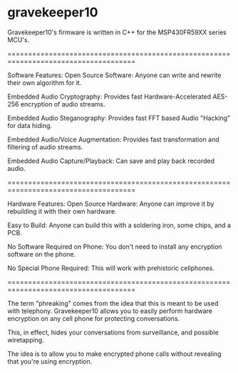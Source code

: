 # gravekeeper10

Gravekeeper10's firmware is written in C++ for the MSP430FR59XX series MCU's.

=====================================================================================

Software Features:
Open Source Software: Anyone can write and rewrite their own algorithm for it.

Embedded Audio Cryptography: Provides fast Hardware-Accelerated AES-256 encryption of audio streams.

Embedded Audio Steganography: Provides fast FFT based Audio "Hacking" for data hiding.

Embedded Audio/Voice Augmentation: Provides fast transformation and filtering of audio streams.

Embedded Audio Capture/Playback: Can save and play back recorded audio.

=====================================================================================

Hardware Features:
Open Source Hardware: Anyone can improve it by rebuilding it with their own hardware.

Easy to Build: Anyone can build this with a soldering iron, some chips, and a PCB.

No Software Required on Phone: You don't need to install any encryption software on the phone.

No Special Phone Required: This will work with prehistoric cellphones.

=====================================================================================

The term "phreaking" comes from the idea that this is meant to be used with telephony.
Gravekeeper10 allows you to easily perform hardware encryption on any cell phone for protecting conversations.

This, in effect, hides your conversations from surveillance, and possible wiretapping.

The idea is to allow you to make encrypted phone calls without revealing that you're using encryption.
